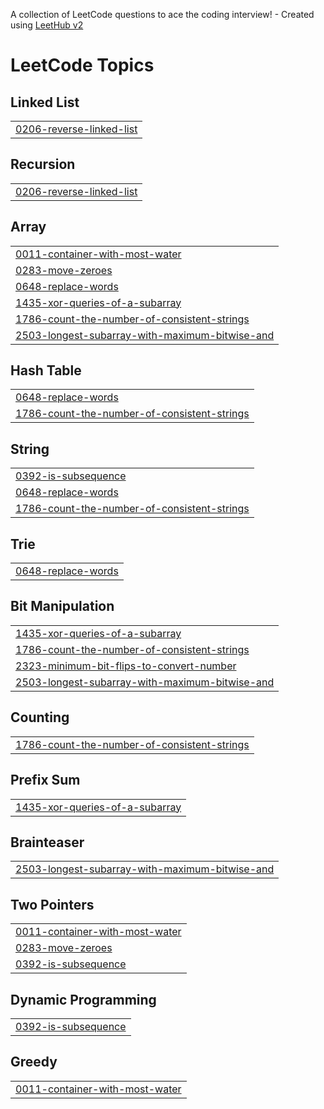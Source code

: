 A collection of LeetCode questions to ace the coding interview! - Created using [LeetHub v2](https://github.com/arunbhardwaj/LeetHub-2.0)
<!---LeetCode Topics Start-->
# LeetCode Topics
## Linked List
|  |
| ------- |
| [0206-reverse-linked-list](https://github.com/resourceful-nebil/Competitive-Programming/tree/master/0206-reverse-linked-list) |
## Recursion
|  |
| ------- |
| [0206-reverse-linked-list](https://github.com/resourceful-nebil/Competitive-Programming/tree/master/0206-reverse-linked-list) |
## Array
|  |
| ------- |
| [0011-container-with-most-water](https://github.com/resourceful-nebil/Competitive-Programming/tree/master/0011-container-with-most-water) |
| [0283-move-zeroes](https://github.com/resourceful-nebil/Competitive-Programming/tree/master/0283-move-zeroes) |
| [0648-replace-words](https://github.com/resourceful-nebil/Competitive-Programming/tree/master/0648-replace-words) |
| [1435-xor-queries-of-a-subarray](https://github.com/resourceful-nebil/Competitive-Programming/tree/master/1435-xor-queries-of-a-subarray) |
| [1786-count-the-number-of-consistent-strings](https://github.com/resourceful-nebil/Competitive-Programming/tree/master/1786-count-the-number-of-consistent-strings) |
| [2503-longest-subarray-with-maximum-bitwise-and](https://github.com/resourceful-nebil/Competitive-Programming/tree/master/2503-longest-subarray-with-maximum-bitwise-and) |
## Hash Table
|  |
| ------- |
| [0648-replace-words](https://github.com/resourceful-nebil/Competitive-Programming/tree/master/0648-replace-words) |
| [1786-count-the-number-of-consistent-strings](https://github.com/resourceful-nebil/Competitive-Programming/tree/master/1786-count-the-number-of-consistent-strings) |
## String
|  |
| ------- |
| [0392-is-subsequence](https://github.com/resourceful-nebil/Competitive-Programming/tree/master/0392-is-subsequence) |
| [0648-replace-words](https://github.com/resourceful-nebil/Competitive-Programming/tree/master/0648-replace-words) |
| [1786-count-the-number-of-consistent-strings](https://github.com/resourceful-nebil/Competitive-Programming/tree/master/1786-count-the-number-of-consistent-strings) |
## Trie
|  |
| ------- |
| [0648-replace-words](https://github.com/resourceful-nebil/Competitive-Programming/tree/master/0648-replace-words) |
## Bit Manipulation
|  |
| ------- |
| [1435-xor-queries-of-a-subarray](https://github.com/resourceful-nebil/Competitive-Programming/tree/master/1435-xor-queries-of-a-subarray) |
| [1786-count-the-number-of-consistent-strings](https://github.com/resourceful-nebil/Competitive-Programming/tree/master/1786-count-the-number-of-consistent-strings) |
| [2323-minimum-bit-flips-to-convert-number](https://github.com/resourceful-nebil/Competitive-Programming/tree/master/2323-minimum-bit-flips-to-convert-number) |
| [2503-longest-subarray-with-maximum-bitwise-and](https://github.com/resourceful-nebil/Competitive-Programming/tree/master/2503-longest-subarray-with-maximum-bitwise-and) |
## Counting
|  |
| ------- |
| [1786-count-the-number-of-consistent-strings](https://github.com/resourceful-nebil/Competitive-Programming/tree/master/1786-count-the-number-of-consistent-strings) |
## Prefix Sum
|  |
| ------- |
| [1435-xor-queries-of-a-subarray](https://github.com/resourceful-nebil/Competitive-Programming/tree/master/1435-xor-queries-of-a-subarray) |
## Brainteaser
|  |
| ------- |
| [2503-longest-subarray-with-maximum-bitwise-and](https://github.com/resourceful-nebil/Competitive-Programming/tree/master/2503-longest-subarray-with-maximum-bitwise-and) |
## Two Pointers
|  |
| ------- |
| [0011-container-with-most-water](https://github.com/resourceful-nebil/Competitive-Programming/tree/master/0011-container-with-most-water) |
| [0283-move-zeroes](https://github.com/resourceful-nebil/Competitive-Programming/tree/master/0283-move-zeroes) |
| [0392-is-subsequence](https://github.com/resourceful-nebil/Competitive-Programming/tree/master/0392-is-subsequence) |
## Dynamic Programming
|  |
| ------- |
| [0392-is-subsequence](https://github.com/resourceful-nebil/Competitive-Programming/tree/master/0392-is-subsequence) |
## Greedy
|  |
| ------- |
| [0011-container-with-most-water](https://github.com/resourceful-nebil/Competitive-Programming/tree/master/0011-container-with-most-water) |
<!---LeetCode Topics End-->